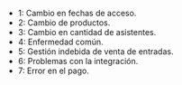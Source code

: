 ﻿
- 1: Cambio en fechas de acceso.
- 2: Cambio de productos.
- 3: Cambio en cantidad de asistentes.
- 4: Enfermedad común.
- 5: Gestión indebida de venta de entradas.
- 6: Problemas con la integración.
- 7: Error en el pago.